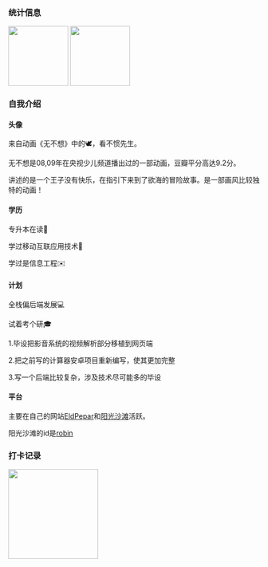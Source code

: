 ### 统计信息
<div style=":600px">
<a><img align="center" src="https://github-readme-stats.vercel.app/api/top-langs/?username=eldpepar&hide_title=true&layout=compact" height=120px/></a>
<a><img align="center" src="https://github-readme-stats.vercel.app/api?username=eldpepar&count_private=true&show_icons=true&icon_color=CE1D2D&text_color=718096&bg_color=ffffff&hide_title=true" height=120px/></a>
</div>



### 自我介绍
#### 头像
来自动画《无不想》中的🕊️，看不惯先生。

无不想是08,09年在央视少儿频道播出过的一部动画，豆瓣平分高达9.2分。

讲述的是一个王子没有快乐，在指引下来到了欲海的冒险故事。是一部画风比较独特的动画！
#### 学历
专升本在读📖

学过移动互联应用技术📱

学过是信息工程✉️
#### 计划

全栈偏后端发展💻

试着考个研🎓

1.毕设把影音系统的视频解析部分移植到网页端

2.把之前写的计算器安卓项目重新编写，使其更加完整

3.写一个后端比较复杂，涉及技术尽可能多的毕设

#### 平台
主要在自己的网站[EldPepar](https://eldpepar.com)和[阳光沙滩](https://www.sunofbeach.net/)活跃。

阳光沙滩的id是[robin](https://www.sunofbeach.net/u/1206836916729733120)
### 打卡记录
<a><img align="center" src="http://github-readme-streak-stats.herokuapp.com?user=eldpepar&theme=ayu-light&hide_border=true&locale=zh" height = 180px/></a>

